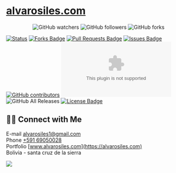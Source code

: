 # [alvarosiles.com](https://alvarosiles.com)

<p align="center">
<img alt="GitHub watchers" src="https://img.shields.io/github/watchers/alvarosiles11/alvarosiles.com?style=social"> <img alt="GitHub followers" src="https://img.shields.io/github/followers/alvarosiles11?style=social"> <img alt="GitHub forks" src="https://img.shields.io/github/forks/alvarosiles11/alvarosiles.com?style=social">
</p>

[![Status](https://img.shields.io/badge/status-active-success.svg)]() <a href="https://github.com/alvarosiles11/alvarosiles.com/network/members"><img src="https://img.shields.io/github/forks/alvarosiles11/alvarosiles.com" alt="Forks Badge"/></a> <a href="https://github.com/alvarosiles11/alvarosiles.com/pulls"><img src="https://img.shields.io/github/issues-pr/alvarosiles11/alvarosiles.com" alt="Pull Requests Badge"/></a> <a href="https://github.com/alvarosiles11/alvarosiles.com/issues"><img src="https://img.shields.io/github/issues/alvarosiles11/alvarosiles.com" alt="Issues Badge"/></a> <a href="https://github.com/alvarosiles11/alvarosiles.com/graphs/contributors"><img alt="GitHub contributors" src="https://img.shields.io/github/contributors/alvarosiles11/alvarosiles.com?color=2b9348"></a> ![GitHub last commit](https://img.shields.io/github/last-commit/alvarosiles11/alvarosiles.com) ![GitHub All Releases](https://img.shields.io/github/downloads/alvarosiles11/alvarosiles.com/total) <a href="https://github.com/alvarosiles11/alvarosiles.com/blob/main/LICENSE"><img src="https://img.shields.io/github/license/alvarosiles11/alvarosiles.com?color=2b9348" alt="License Badge"/></a>

## 🤝🏻 Connect with Me

E-mail alvarosiles1@gmail.com \
Phone [+591 69050028](https://api.whatsapp.com/send?phone=59169050028&text=Hola,%20Alvaro%20vi%20repositorio%20GitHub%20y%20quiero%20preguntarle…) \
Portfolio [www.alvarosiles.com](https://alvarosiles.com) \
Bolivia - santa cruz de la sierra

![](https://komarev.com/ghpvc/?username=alvarosiles11&label=PROFILE+VIEWS)
